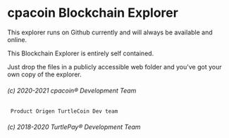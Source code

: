 # cpacoin Blockchain Explorer
This explorer runs on Github currently and will always be available and online.

This Blockchain Explorer is entirely self contained.

Just drop the files in a publicly accessible web folder and you've got your own copy of the explorer.
###### (c) 2020-2021 cpacoin® Development Team
     Product Origen TurtleCoin Dev team
###### (c) 2018-2020 TurtlePay® Development Team
